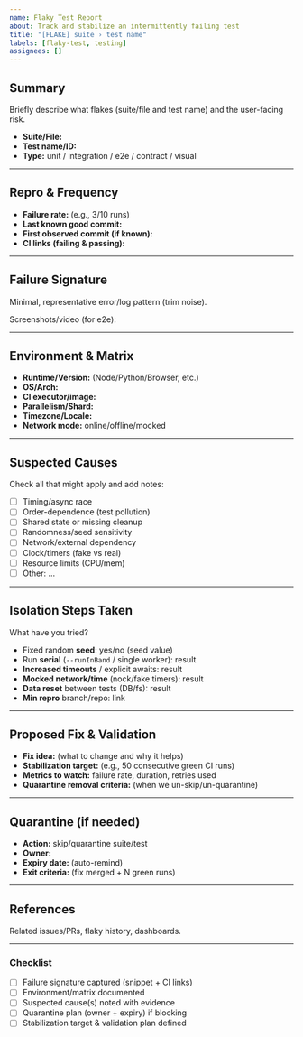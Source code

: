```yaml
---
name: Flaky Test Report
about: Track and stabilize an intermittently failing test
title: "[FLAKE] suite › test name"
labels: [flaky-test, testing]
assignees: []
---
```


## Summary
Briefly describe what flakes (suite/file and test name) and the user-facing risk.

- **Suite/File:**
- **Test name/ID:**
- **Type:** unit / integration / e2e / contract / visual

---

## Repro & Frequency
- **Failure rate:** (e.g., 3/10 runs)
- **Last known good commit:**
- **First observed commit (if known):**
- **CI links (failing & passing):**

---

## Failure Signature
Minimal, representative error/log pattern (trim noise).

> <stack trace or assertion diff>

Screenshots/video (for e2e): <links>

---

## Environment & Matrix
- **Runtime/Version:** (Node/Python/Browser, etc.)
- **OS/Arch:**
- **CI executor/image:**
- **Parallelism/Shard:**
- **Timezone/Locale:**
- **Network mode:** online/offline/mocked

---

## Suspected Causes
Check all that might apply and add notes:
- [ ] Timing/async race
- [ ] Order-dependence (test pollution)
- [ ] Shared state or missing cleanup
- [ ] Randomness/seed sensitivity
- [ ] Network/external dependency
- [ ] Clock/timers (fake vs real)
- [ ] Resource limits (CPU/mem)
- [ ] Other: …

---

## Isolation Steps Taken
What have you tried?
- Fixed random **seed**: yes/no (seed value)
- Run **serial** (`--runInBand` / single worker): result
- **Increased timeouts** / explicit awaits: result
- **Mocked network/time** (nock/fake timers): result
- **Data reset** between tests (DB/fs): result
- **Min repro** branch/repo: link

---

## Proposed Fix & Validation
- **Fix idea:** (what to change and why it helps)
- **Stabilization target:** (e.g., 50 consecutive green CI runs)
- **Metrics to watch:** failure rate, duration, retries used
- **Quarantine removal criteria:** (when we un-skip/un-quarantine)

---

## Quarantine (if needed)
- **Action:** skip/quarantine suite/test
- **Owner:**
- **Expiry date:** (auto-remind)
- **Exit criteria:** (fix merged + N green runs)

---

## References
Related issues/PRs, flaky history, dashboards.

---

### Checklist
- [ ] Failure signature captured (snippet + CI links)
- [ ] Environment/matrix documented
- [ ] Suspected cause(s) noted with evidence
- [ ] Quarantine plan (owner + expiry) if blocking
- [ ] Stabilization target & validation plan defined
